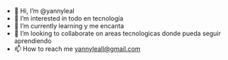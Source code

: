 - 👋 Hi, I’m @yannyleal
- 👀 I’m interested in  todo en tecnología 
- 🌱 I’m currently learning  y me encanta 
- 💞️ I’m looking to collaborate on  areas tecnologicas donde pueda seguir aprendiendo 
- 📫 How to reach me  yannyleall@gmail.com

<!---
yannyleal/yannyleal is a ✨ special ✨ repository because its `README.md` (this file) appears on your GitHub profile.
You can click the Preview link to take a look at your changes.
--->
